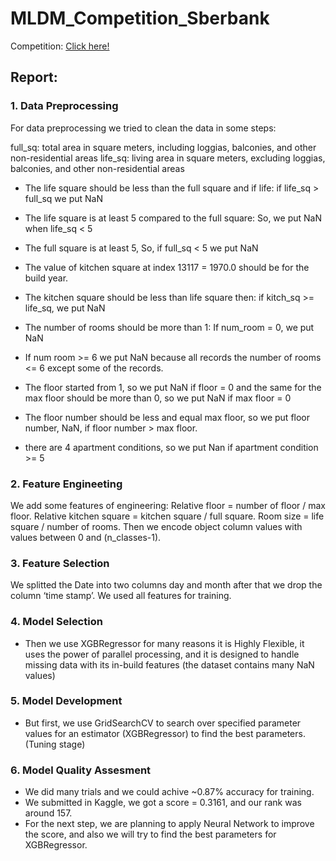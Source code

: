 # MLDM_Competition_Sberbank

Competition: [Click here!](https://www.kaggle.com/c/sberbank-russian-housing-market)

## Report:
 
### 1. Data Preprocessing 


For data preprocessing we tried to clean the data in some steps:
  
full_sq: total area in square meters, including loggias, balconies, and other non-residential areas
life_sq: living area in square meters, excluding loggias, balconies, and other non-residential areas

* The life square should be less than the full square and if life: if life_sq > full_sq we put NaN

* The life square is at least 5 compared to the full square: So, we put NaN when life_sq < 5

* The full square is at least 5, So, if full_sq < 5 we put NaN

* The value of kitchen square at index 13117 = 1970.0 should be for the build year.

* The kitchen square should be less than life square then: if kitch_sq >= life_sq, we put NaN

* The number of rooms should be more than 1: If num_room = 0, we put NaN

* If num room >= 6 we put NaN because all records the number of rooms <= 6 except some of the records.

* The floor started from 1, so we put NaN if floor = 0 and the same for the max floor should be more than 0, so we put NaN if max floor = 0

* The floor number should be less and equal max floor, so we put floor number, NaN, if floor number > max floor.

* there are 4 apartment conditions, so we put Nan if apartment condition >= 5


### 2. Feature Engineeting

  We add some features of engineering:
  Relative floor = number of floor / max floor.
  Relative kitchen square = kitchen square / full square.
  Room size = life square / number of rooms.
  Then we encode object column values with values between 0 and (n_classes-1).


### 3. Feature Selection

  We splitted the Date into two columns day and month after that we drop the column ‘time stamp’. We used all features for training.


### 4. Model Selection

- Then we use XGBRegressor for many reasons it is Highly Flexible, it uses the power of parallel processing, and it is designed to handle missing data with its in-build features (the dataset contains many NaN values)


### 5. Model Development

- But first, we use GridSearchCV to search over specified parameter values for an estimator (XGBRegressor) to find the best parameters. (Tuning stage)

### 6. Model Quality Assesment

* We did many trials and we could achive ~0.87% accuracy for training.
* We submitted in Kaggle, we got a score = 0.3161, and our rank was around 157.
* For the next step, we are planning to apply Neural Network to improve the score, and also we will try to find the best parameters for XGBRegressor.

